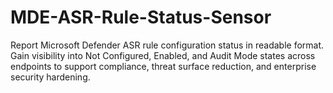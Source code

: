 # MDE-ASR-Rule-Status-Sensor
Report Microsoft Defender ASR rule configuration status in readable format. Gain visibility into Not Configured, Enabled, and Audit Mode states across endpoints to support compliance, threat surface reduction, and enterprise security hardening.
